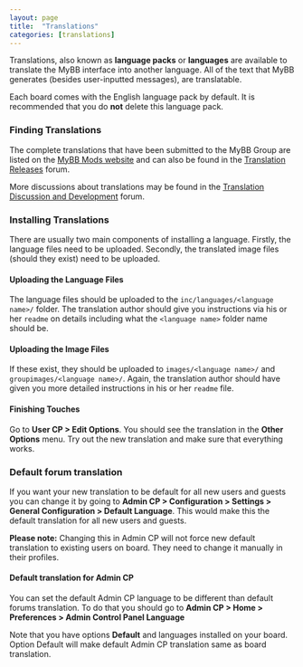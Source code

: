 ```yaml
---
layout: page
title:  "Translations"
categories: [translations]
---
```


Translations, also known as **language packs** or **languages** are available to translate the MyBB interface into another language. All of the text that MyBB generates (besides user-inputted messages), are translatable.

Each board comes with the English language pack by default. It is recommended that you do **not** delete this language pack.

### Finding Translations

The complete translations that have been submitted to the MyBB Group are listed on the [MyBB Mods website](https://community.mybb.com/mods.php?action=browse&category=19) and can also be found in the [Translation Releases](https://community.mybb.com/forum-169.html) forum.

More discussions about translations may be found in the [Translation Discussion and Development](https://community.mybb.com/forum-21.html) forum.

### Installing Translations

There are usually two main components of installing a language. Firstly, the language files need to be uploaded. Secondly, the translated image files (should they exist) need to be uploaded.

#### Uploading the Language Files

The language files should be uploaded to the `inc/languages/<language name>/` folder. The translation author should give you instructions via his or her `readme` on details including what the `<language name>` folder name should be.

#### Uploading the Image Files

If these exist, they should be uploaded to `images/<language name>/` and `groupimages/<language name>/`. Again, the translation author should have given you more detailed instructions in his or her `readme` file.

#### Finishing Touches

Go to **User CP > Edit Options**. You should see the translation in the **Other Options** menu. Try out the new translation and make sure that everything works.

### Default forum translation

If you want your new translation to be default for all new users and guests you can change it by going to **Admin CP > Configuration > Settings > General Configuration > Default Language**.
This would make this the default translation for all new users and guests.

**Please note:** Changing this in Admin CP will not force new default translation to existing users on board. They need to change it manually in their profiles.

#### Default translation for Admin CP

You can set the default Admin CP language to be different than default forums translation.
To do that you should go to **Admin CP > Home > Preferences > Admin Control Panel Language**

Note that you have options **Default** and languages installed on your board. Option Default will make default Admin CP translation same as board translation.
